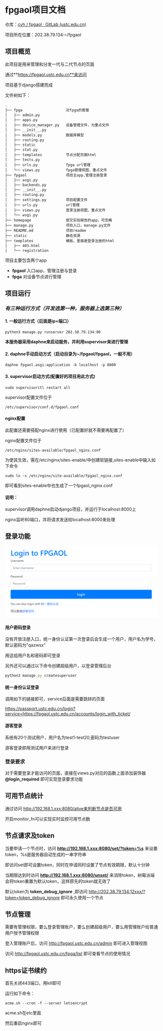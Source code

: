 # fpgaol项目文档

仓库：[cyh / fpgaol · GitLab (ustc.edu.cn)](https://git.lug.ustc.edu.cn/cyh/fpgaol)

项目所在位置：202.38.79.134:~/fpgaol

## 项目概览

此项目是用来管理和分发一代与二代节点的页面

通过**https://fpgaol.ustc.edu.cn**来访问

项目基于django搭建而成

文件树如下：

```
.
├── fpga					对fpga的管理
│   ├── admin.py
│   ├── apps.py
│   ├── device_manager.py	设备管理文件，为重点文件
│   ├── __init__.py
│   ├── models.py			数据库模型
│   ├── routing.py
│   ├── static
│   ├── stat.py
│   ├── templates			节点分配页面html
│   ├── tests.py
│   ├── urls.py				fpga url管理
│   └── views.py			fpga管理视图，重点文件
├── fpgaol					项目主app,管理注册登录
│   ├── asgi.py
│   ├── backends.py
│   ├── __init__.py
│   ├── routing.py
│   ├── settings.py			项目配置文件
│   ├── urls.py				url管理
│   ├── views.py			登录注册视图，重点文件
│   └── wsgi.py
├── homepage				提交实验报告的app，可忽略
├── manage.py				项目入口，manage.py文件
├── README.md				项目readme
├── static					静态资源
├── templates				模板，里面是登录注册的html
│   ├── 403.html
│   └── registration
```

项目主要包含两个app

- **fpgaol**	入口app，管理注册与登录
- **fpga**       对设备节点进行管理

## 项目运行

### ***有三种运行方式（开发选第一种，服务器上选第三种）***

#### **1. 一般运行方式（后面是ip+端口）**

```
python3 manage.py runserver 202.38.79.134:80
```

**本服务器采用daphne来启动服务，并利用supervisor来进行管理**

#### **2. daphne手动启动方式**（启动目录为~/fpgaol/fpgaol，一般不用）

```
daphne fpgaol.asgi:application -b localhost -p 8000
```

#### **3. supervisor启动方式**(配置好的项目用此方式)

```
sudo supervisorctl restart all
```

supervisor配置文件位于

```
/etc/supervisor/conf.d/fpgaol.conf
```

#### nginx配置

此配置还需要搭配nginx进行使用（已配置好就不需要再配置了）

nginx配置文件位于

```
/etc/nginx/sites-available/fpgaol_nginx.conf
```

为使其生效，需在/etc/nginx/sites-enable/中创建软链接,sites-enable中输入如下命令

```
sudo ln -s /etc/nginx/site-available/fpgaol_nginx.conf
```

即可看到sites-enable中也生成了一个fpgaol_nginx.conf

#### 说明：

supervisor调用daphne启动django项目，并运行于localhost:8000上

nginx监听80端口，并将请求发送给localhost:8000来处理

## 登录功能

<img src="img/image-20210906114953393.png">

#### 用户密码登录

没有开放注册入口，统一身份认证第一次登录后会生成一个用户，用户名为学号，默认密码为"qazwsx"

用这组用户名和密码即可登录

另外还可以通过以下命令创建超级用户，以登录管理后台

```javascript
python3 manage.py createsuperuser
```

#### 统一身份认证登录

调用如下的链接即可，service后面是需要跳转的页面

https://passport.ustc.edu.cn/login?service=https://fpgaol.ustc.edu.cn/accounts/login_with_ticket/

#### 游客登录

系统有20个测试用户，用户名为test1-test20,密码为testuser

游客登录即用测试用户来进行登录

### 登录要求

对于需要登录才能访问的页面，直接在views.py对应的函数上面添加装饰器 **@login_required** 即可实现登录要求功能

## 可用节点统计

通过访问 http://192.168.1.xxx:8080/alive来判断节点是否可用

开启monitor_fn可以实现实时监控可用节点数

## 节点请求及token

当要申请一个节点时，访问 **http://192.168.1.xxx:8080/set/?token=%s** 来设置token，%s是服务器自动生成的一串字符串

即访问set即可设置token，同时在申请同时设置了节点有效期限，默认十分钟

当期限达到时访问 **http://192.168.1.xxx:8080/unset/** 来消除token，树莓派端会将token重置为默认token，这样原先的token就无效了

默认token为 **token_debug_ignore** ,即访问 http://202.38.79.134:12xxx/?token=token_debug_ignore 即可永久使用一个节点

## 节点管理

需要有管理权限，要么登录管理账户，要么创建超级用户，要么用管理账户给普通用户授予管理权限

登入管理账户后，访问 http://fpgaol.ustc.edu.cn/admin 即可进入管理视图

访问 http://fpgaol.ustc.edu.cn/fpga/list 即可查看节点的使用情况

## https证书续约

首先关闭443端口，用kill即可

运行如下命令：

```
acme.sh --cron -f --server letsencrypt
```

acme.sh在etc里面

然后重启nginx即可
